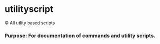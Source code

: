 # utilityscript
:copyright: All utlity based scripts

### Purpose: For documentation of commands and utility scripts.

